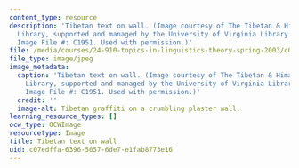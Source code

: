 ```yaml
---
content_type: resource
description: 'Tibetan text on wall. (Image courtesy of The Tibetan & Himalayan Digital
  Library, supported and managed by the University of Virginia Library: http://www.thlib.org/.
  Image File #: C1951. Used with permission.)'
file: /media/courses/24-910-topics-in-linguistics-theory-spring-2003/c07edffa639650576de7e1fab8773e16_24-910s03.jpg
file_type: image/jpeg
image_metadata:
  caption: 'Tibetan text on wall. (Image courtesy of The Tibetan & Himalayan Digital
    Library, supported and managed by the University of Virginia Library: [http://www.thlib.org/](http://www.thlib.org/).
    Image File #: C1951. Used with permission.)'
  credit: ''
  image-alt: Tibetan graffiti on a crumbling plaster wall.
learning_resource_types: []
ocw_type: OCWImage
resourcetype: Image
title: Tibetan text on wall
uid: c07edffa-6396-5057-6de7-e1fab8773e16
---
```


